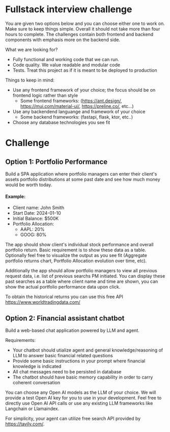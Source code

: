 # Fullstack interview challenge

You are given two options below and you can choose either one to work on. Make sure to keep things simple. Overall it should not take more than four hours to complete.
The challenges contain both frontend and backend components with emphasis more on the backend side.

What we are looking for?
 - Fully functional and working code that we can run.
 - Code quality. We value readable and modular code
 - Tests. Treat this project as if it is meant to be deployed to production

Things to keep in mind:
- Use any frontend framework of your choice; the focus should be on frontend logic rather than style
  - Some frontend frameworks: (https://ant.design/, https://mui.com/material-ui/, https://preline.co/, etc...)
- Use any backendend languange and framework of your choice
  - Some backend frameworks: (fastapi, flask, ktor, etc..)
- Choose any database technologies you see fit

# Challenge

## Option 1: Portfolio Performance

Build a SPA application where portfolio managers can enter their client's assets portfolio distributions at some past date and see how much money would be worth today.

#### Example: 
- Client name: John Smith 
- Start Date: 2024-01-10
- Initial Balance: $500K
- Portfolio Allocation:
  - AAPL: 20%
  - GOOG: 80%

The app should show client's individual stock performance and overall portfolio return. Basic requirement is to show these data as a table. 
Optionally feel free to visualize the output as you see fit (Aggregate portfolio returns chart, Portfolio Allocation evolution over time, etc). 

Additionally the app should allow portfolio managers to view all previous request data, i.e. list of previous searchs PM initiated. 
You can display these past searches as a table where client name and time are shown, you can show the actual portfolio performance data upon click.

To obtain the historical returns you can use this free API https://www.worldtradingdata.com/

## Option 2: Financial assistant chatbot

Build a web-based chat application powered by LLM and agent. 

Requirements:
 - Your chatbot should utialize agent and general knowledge/reasoning of LLM to answer basic financial related questions
 - Provide some basic instructions in your prompt where financial knowledge is indicated
 - All chat messages need to be persisted in database
 - The chatbot should have basic memory capability in order to carry coherent conversation

You can choose any Open AI models as the LLM of your choice. We will provide a test Open AI key for you to use in your development.
Feel free to directly use Open AI API calls or use any existing LLM frameworks like Langchain or Llamaindex.

For simplicity, your agent can utilize free search API provided by https://tavily.com/. 

